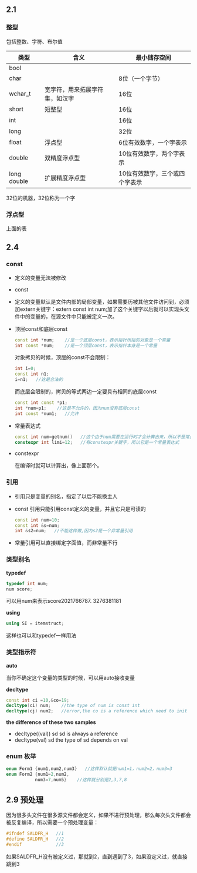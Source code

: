 ## 2.1

### 整型

包括整数、字符、布尔值

| 类型        | 含义                           | 最小储存空间                   |
| ----------- | ------------------------------ | ------------------------------ |
| bool        |                                |                                |
| char        |                                | 8位（一个字节）                |
| wchar_t     | 宽字符，用来拓展字符集，如汉字 | 16位                           |
| short       | 短整型                         | 16位                           |
| int         |                                | 16位                           |
| long        |                                | 32位                           |
| float       | 浮点型                         | 6位有效数字，一个字表示        |
| double      | 双精度浮点型                   | 10位有效数字，两个字表示       |
| long double | 扩展精度浮点型                 | 10位有效数字，三个或四个字表示 |

32位的机器，32位称为一个字

### 浮点型

上面的表

## 2.4

### const

- 定义的变量无法被修改

- const

- 定义的变量默认是文件内部的局部变量，如果需要历被其他文件访问到，必须加extern关键字：extern const int num;加了这个关键字以后就可以实现头文件中的变量的，在源文件中只能被定义一次。

- 顶层const和底层const

  ```c++
  const int *num;    //是一个底层const，表示指针所指的对象是一个常量
  int const *num;    //是一个顶层const，表示指针本身是一个常量
  ```

  对象拷贝的时候，顶层的const不会限制：

  ```c++
  int i=0;
  const int n1;
  i=n1;   //这是合法的
  ```

  而底层会限制的，拷贝的等式两边一定要具有相同的底层const

  ```c++
  const int const *p1;
  int *num=p1;    //这是不允许的，因为num没有底层const
  int const *num1;   //允许
  ```

- 常量表达式

  ```c++
  const int num=getnum()   //这个由于num需要在运行时才会计算出来，所以不是常量表达式
  constexpr int limi=12;   //有constexpr关键字，所以它是一个常量表达式
  ```

- constexpr

  在编译时就可以计算出，像上面那个。



### 引用

- 引用只是变量的别名，指定了以后不能换主人

- const 引用只能引用const定义的变量，并且它只是可读的

  ```c++
  const int num=10;
  const int &s=num;
  int &s2=num;   //不能这样做,因为s2是一个非常量引用
  ```
  
- 常量引用可以直接绑定字面值，而非常量不行

### 类型别名

**typedef**

```c++
typedef int num;
num score;
```

可以用num来表示score2021766787.  3276381181

**using**

```c++
using SI = itemstruct;
```

这样也可以和typedef一样用法

### 类型指示符

**auto**

当你不确定这个变量的类型的时候，可以用auto接收变量

**decltype**

```c++
const int ci =10,&co=19;
decltype(ci) num;    //the type of num is const int
decltype(cj) num2;   //error,the co is a reference which need to init
```

**the difference of these two samples**

- decltype((val)) sd             sd is always a reference 
- decltype(val) sd               the type of sd depends on val 

### enum 枚举

```c++
enum Form1 {num1,num2,num3}   //这样默认就是num1=1，num2=2，num3=3
enum Form2 {num1=2,num2,
           num3=7,num5}    //这样就分别是2,3,7,8
```

## 2.9 预处理

因为很多头文件在很多源文件都会定义，如果不进行预处理，那么每次头文件都会被反复编译，所以需要一个预处理变量：

```c++
#ifndef SALDFR_H   //1
#define SALDFR_H   //2
#endif             //3
```

如果SALDFR_H没有被定义过，那就到2，直到遇到了3，如果没定义过，就直接跳到3



